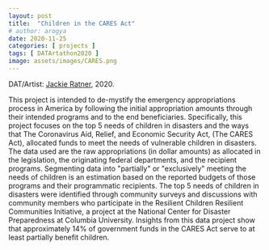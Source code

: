 ```yaml
---
layout: post
title:  "Children in the CARES Act"
# author: arogya
date: 2020-11-25
categories: [ projects ]
tags: [ DATArtathon2020 ]
image: assets/images/CARES.png
---
```

                                                   
DAT/Artist: [Jackie Ratner](http://datartathon.com/fellows/jackie), 2020. 

This project is intended to de-mystify the emergency appropriations process in America by following the initial appropriation amounts through their intended programs and to the end beneficiaries. Specifically, this project focuses on the top 5 needs of children in disasters and the ways that The Coronavirus Aid, Relief, and Economic Security Act, (The CARES Act), allocated funds to meet the needs of vulnerable children in disasters. The data used are the raw appropriations (in dollar amounts) as allocated in the legislation, the originating federal departments, and the recipient programs. Segmenting data into "partially" or "exclusively" meeting the needs of children is an estimation based on the reported budgets of those programs and their programmatic recipients. The top 5 needs of children in disasters were identified through community surveys and discussions with community members who participate in the Resilient Children Resilient Communities Initiative, a project at the National Center for Disaster Preparedness at Columbia University. Insights from this data project show that approximately 14% of government funds in the CARES Act serve to at least partially benefit children.

<div class=“flourish-embed” data-src=“story/493768"><script src=“https://public.flourish.studio/resources/embed.js”></script></div>
